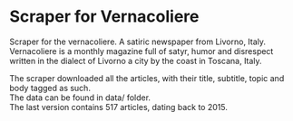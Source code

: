 # Scraper for Vernacoliere
Scraper for the vernacoliere. A satiric newspaper from Livorno, Italy.   
Vernacoliere is a monthly magazine full of satyr, humor and disrespect written in the dialect of Livorno a city by the coast in Toscana, Italy. 

The scraper downloaded all the articles, with their title, subtitle, topic and body tagged as such.  
The data can be found in data/ folder.   
The last version contains 517 articles, dating back to 2015.